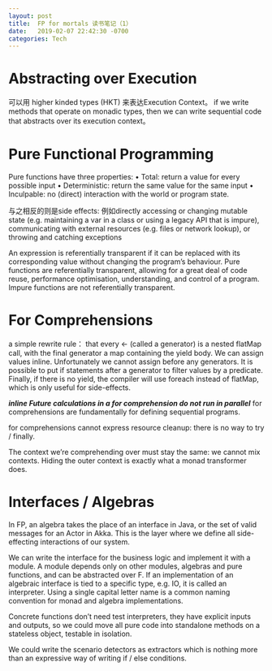 ```yaml
---
layout: post
title:  FP for mortals 读书笔记（1）
date:   2019-02-07 22:42:30 -0700
categories: Tech
---
```

# Abstracting over Execution
可以用 higher kinded types (HKT) 来表达Execution Context。
if we write methods that operate on monadic types, then we can write sequential code that abstracts over its execution context。

# Pure Functional Programming
Pure functions have three properties:
• Total: return a value for every possible input
• Deterministic: return the same value for the same input
• Inculpable: no (direct) interaction with the world or program state.

与之相反的则是side effects: 例如directly accessing or changing mutable state (e.g. maintaining a var in a class or using a legacy API that is impure), communicating
with external resources (e.g. files or network lookup), or throwing and catching exceptions

An expression is referentially transparent if it can be replaced with its corresponding value without changing the program’s behaviour.
Pure functions are referentially transparent, allowing for a great deal of code reuse, performance optimisation, understanding, and control of a program.
Impure functions are not referentially transparent.

# For Comprehensions
a simple rewrite rule： that every <- (called a generator) is a nested flatMap call, with the final generator a map containing the yield body.
We can assign values inline. Unfortunately we cannot assign before any generators.
It is possible to put if statements after a generator to filter values by a predicate.
Finally, if there is no yield, the compiler will use foreach instead of flatMap, which is only useful for side-effects.

***inline Future calculations in a for comprehension do not run in parallel*** for comprehensions are fundamentally for defining sequential programs.

for comprehensions cannot express resource cleanup: there is no way to try / finally. 

The context we’re comprehending over must stay the same: we cannot mix contexts. Hiding the outer context is exactly what a monad transformer does. 

# Interfaces / Algebras
In FP, an algebra takes the place of an interface in Java, or the set of valid messages for an Actor in Akka. This is the layer where we define all side-effecting interactions of our system.

We can write the interface for the business logic and implement it with a module. A module depends only on other modules, algebras and pure functions, and can be abstracted over F.
If an implementation of an algebraic interface is tied to a specific type, e.g. IO, it is called an interpreter. Using a single capital letter name is a common naming convention for monad and algebra implementations.

Concrete functions don’t need test interpreters, they have explicit inputs and outputs, so we could move all pure code into standalone methods on a stateless object, testable in isolation.

We could write the scenario detectors as extractors which is nothing more than an expressive way of writing if / else conditions.